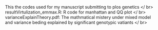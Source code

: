 This the codes used for my manuscript submitting to plos genetics </ br>
resultVirtulization_emmax.R: R code for manhattan and QQ plot </ br>
varianceExplainTheory.pdf: The mathmatical mistery under mixed model and variance beding explained by significant genotypic vatiants </ br>
